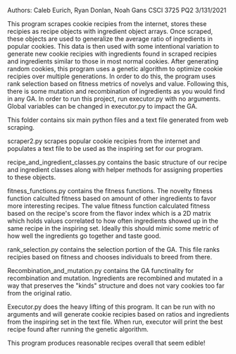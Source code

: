 Authors: Caleb Eurich, Ryan Donlan, Noah Gans
CSCI 3725
PQ2
3/131/2021

This program scrapes cookie recipies from the internet, stores these recipies as recipe objects with ingredient object arrays. Once scraped, these objects are used to generalize the average ratio of ingredients in popular cookies. This data is then used with some intentional variation to generate new cookie recipies with ingredients found in scraped recipies and ingredients similar to those in most normal cookies. After generating random cookies, this program uses a genetic algorithm to optimize cookie recipies over multiple generations. In order to do this, the program uses rank selection based on fitness metrics of novelys and value. Following this, there is some mutation and recombination of ingredients as you would find in any GA. In order to run this project, run executor.py with no arguments. Global variables can be changed in executor.py to impact the GA. 

This folder contains six main python files and a text file generated from web scraping. 

scraper2.py scrapes popular cookie recipies from the internet and populates a text file to be used as the inspiring set for our program. 

recipe_and_ingredient_classes.py contains the basic structure of our recipe and ingredient classes along with helper methods for assigning properties to these objects. 

fitness_functions.py contains the fitness functions. The novelty fitness function calculted fitness based on amount of other ingredients to favor more interesting recipes. The value fitness function calculated fitness based on the recipe's score from the flavor index which is a 2D matrix which holds values correlated to how often ingredients showed up in the same recipe in the inspiring set. Ideally this should mimic some metric of how well the ingredients go together and taste good. 

rank_selection.py contains the selection portion of the GA. This file ranks recipies based on fitness and chooses individuals to breed from there. 

Recombination_and_mutation.py contains the GA functinality for recombination and mutation. Ingredients are recombined and mutated in a way that preserves the "kinds" structure and does not vary cookies too far from the original ratio.

Executor.py does the heavy lifting of this program. It can be run with no arguments and will generate cookie recipies based on ratios and ingredients from the inspiring set in the text file. When run, executor will print the best recipe found after running the genetic algorithm. 

This program produces reasonable recipes overall that seem edible!




